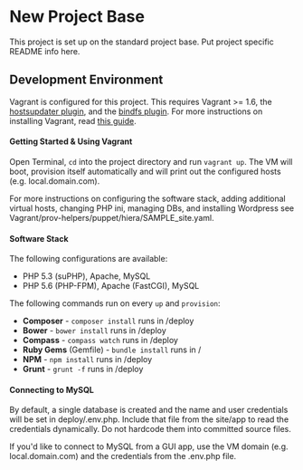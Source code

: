 # New Project Base

This project is set up on the standard project base. Put project specific README info here.

## Development Environment
Vagrant is configured for this project. This requires Vagrant >= 1.6, the  [hostsupdater plugin](https://github.com/the-andrew/vagrant-hostsupdater), and the [bindfs plugin](https://github.com/gael-ian/vagrant-bindfs). For more instructions on installing Vagrant, read [this guide](https://milodigital.atlassian.net/wiki/display/KB/Getting+Started).

#### Getting Started & Using Vagrant
Open Terminal, `cd` into the project directory and run `vagrant up`. The VM will boot, provision itself automatically and will print out the configured hosts (e.g. local.domain.com).

For more instructions on configuring the software stack, adding additional virtual hosts, changing PHP ini, managing DBs, and installing Wordpress see Vagrant/prov-helpers/puppet/hiera/SAMPLE_site.yaml.

#### Software Stack
The following configurations are available:
* PHP 5.3 (suPHP), Apache, MySQL
* PHP 5.6 (PHP-FPM), Apache (FastCGI), MySQL

The following commands run on every `up` and `provision`:
* __Composer__ - `composer install` runs in /deploy
* __Bower__ - `bower install` runs in /deploy
* __Compass__ - `compass watch` runs in /deploy
* __Ruby Gems__ (Gemfile) - `bundle install` runs in /
* __NPM__ - `npm install` runs in /deploy 
* __Grunt__ - `grunt -f` runs in /deploy 

#### Connecting to MySQL
By default, a single database is created and the name and user credentials will be set in deploy/.env.php. Include that file from the site/app to read the credentials dynamically. Do not hardcode them into committed source files.

If you'd like to connect to MySQL from a GUI app, use the VM domain (e.g. local.domain.com) and the credentials from the .env.php file.